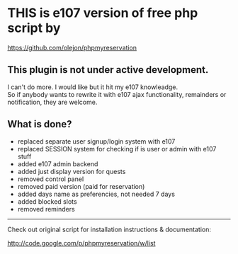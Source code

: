 # THIS is e107 version of free php script by 
https://github.com/olejon/phpmyreservation
 
## This plugin is not under active development. 
I can't do more. I would like but it hit my e107 knowleadge.  
So if anybody wants to rewrite it with e107 ajax functionality, remainders or notification, they are welcome.

## What is done?

- replaced separate user signup/login system with e107 
- replaced SESSION system for checking if is user or admin with e107 stuff
- added e107 admin backend
- added just display version for quests
- removed control panel 
- removed paid version (paid for reservation)
- added days name as preferencies, not needed 7 days
- added blocked slots
- removed reminders
 
--------------------------------------------------------------------------------

Check out original script for installation instructions & documentation:

http://code.google.com/p/phpmyreservation/w/list
